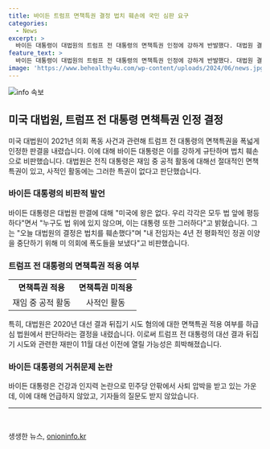 ```yaml
---
title: 바이든 트럼프 면책특권 결정 법치 훼손에 국민 심판 요구
categories:
  - News
excerpt: >
  바이든 대통령이 대법원의 트럼프 전 대통령의 면책특권 인정에 강하게 반발했다. 대법원 결정을 법치 훼손으로 비난하며 미 의회 폭동은 평화적인 정권 이양을 방해하기 위한 것이라고 언급했다. 또한, 대법원 결정은 국민에 대한 책임 방기로 규정하고, 트럼프의 행위를 국민이 심판해야 한다고 강조했다. 이에 따라 트럼프의 대선 결과 뒤집기 시도와 관련한 재판이 열릴 가능성이 낮아졌다는 평가가 나오고 있다.
feature_text: >
  바이든 대통령이 대법원의 트럼프 전 대통령의 면책특권 인정에 강하게 반발했다. 대법원 결정을 법치 훼손으로 비난하며 미 의회 폭동은 평화적인 정권 이양을 방해하기 위한 것이라고 언급했다. 또한, 대법원 결정은 국민에 대한 책임 방기로 규정하고, 트럼프의 행위를 국민이 심판해야 한다고 강조했다. 이에 따라 트럼프의 대선 결과 뒤집기 시도와 관련한 재판이 열릴 가능성이 낮아졌다는 평가가 나오고 있다.
image: 'https://www.behealthy4u.com/wp-content/uploads/2024/06/news.jpg'
---
```


<p><img src="https://www.behealthy4u.com/wp-content/uploads/2024/06/news.jpg" alt="info 속보" /></p>

<h2 data-ke-size="size26">미국 대법원, 트럼프 전 대통령 면책특권 인정 결정</h2>

<p data-ke-size="size16">미국 대법원이 2021년 의회 폭동 사건과 관련해 트럼프 전 대통령의 면책특권을 폭넓게 인정한 판결을 내렸습니다. 이에 대해 바이든 대통령은 이를 강하게 규탄하며 법치 훼손으로 비판했습니다. 대법원은 전직 대통령은 재임 중 공적 활동에 대해선 절대적인 면책특권이 있고, 사적인 활동에는 그러한 특권이 없다고 판단했습니다.</p>

<h3 data-ke-size="size24">바이든 대통령의 비판적 발언</h3>

<p data-ke-size="size16">바이든 대통령은 대법원 판결에 대해 "미국에 왕은 없다. 우리 각각은 모두 법 앞에 평등하다"면서 "누구도 법 위에 있지 않으며, 이는 대통령 또한 그러하다"고 밝혔습니다. 그는 "오늘 대법원의 결정은 법치를 훼손했다"며 "내 전임자는 4년 전 평화적인 정권 이양을 중단하기 위해 미 의회에 폭도들을 보냈다"고 비판했습니다.</p>

<h3 data-ke-size="size24">트럼프 전 대통령의 면책특권 적용 여부</h3>

<table>
  <tr>
    <td style="text-align: center; height: 17px;"><b>면책특권 적용</b></td>
    <td style="text-align: center; height: 17px;"><b>면책특권 미적용</b></td>
  </tr>
  <tr>
    <td style="text-align: center; height: 17px;">재임 중 공적 활동</td>
    <td style="text-align: center; height: 17px;">사적인 활동</td>
  </tr>
</table>

<p data-ke-size="size16">특히, 대법원은 2020년 대선 결과 뒤집기 시도 혐의에 대한 면책특권 적용 여부를 하급심 법원에서 판단하라는 결정을 내렸습니다. 이로써 트럼프 전 대통령의 대선 결과 뒤집기 시도와 관련한 재판이 11월 대선 이전에 열릴 가능성은 희박해졌습니다.</p>

<h3 data-ke-size="size24">바이든 대통령의 거취문제 논란</h3>

<p data-ke-size="size16">바이든 대통령은 건강과 인지력 논란으로 민주당 안팎에서 사퇴 압박을 받고 있는 가운데, 이에 대해 언급하지 않았고, 기자들의 질문도 받지 않았습니다.</p>

<hr>

<p data-ke-size="size16">&nbsp;</p>
생생한 뉴스, <a href="https://onioninfo.kr" rel="dofollow">onioninfo.kr</a>


